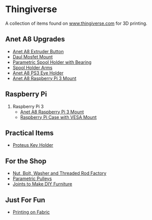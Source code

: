 # Thingiverse

A collection of items found on www.thingiverse.com for 3D printing.

## Anet A8 Upgrades

- [Anet A8 Extruder Button](https://www.thingiverse.com/thing:2182276)
- [Daul Mosfet Mount](https://www.thingiverse.com/thing:2086107)
- [Parametric Spool Holder with Bearing](https://www.thingiverse.com/thing:2579759)
- [Spool Holder Arms](https://www.thingiverse.com/thing:2162266)
- [Anet A8 PS3 Eye Holder](https://www.thingiverse.com/thing:2026324)
- [Anet A8 Raspberry Pi 3 Mount](https://www.thingiverse.com/thing:2215547)

## Raspberry Pi

1. Raspberry Pi 3
   - [Anet A8 Raspberry Pi 3 Mount](https://www.thingiverse.com/thing:2215547)
   - [Raspberry Pi Case with VESA Mount](https://www.thingiverse.com/thing:922740)
   
   
 ## Practical Items
 
 - [Proteus Key Holder](https://www.thingiverse.com/thing:2749745)

## For the Shop
 - [Nut, Bolt, Washer and Threaded Rod Factory](https://www.thingiverse.com/thing:193647)
 - [Parametric Pulleys](https://www.thingiverse.com/thing:16627)
 - [Joints to Make DIY Furniture](https://www.thingiverse.com/thing:2400175)
 
 ## Just For Fun
 
 - [Printing on Fabric](https://www.thingiverse.com/thing:2787803)
